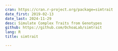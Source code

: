 ```yaml
---
cran: https://cran.r-project.org/package=simtrait
date_first: 2019-02-13
date_last: 2024-11-29
desc: Simulate Complex Traits from Genotypes
github: https://github.com/OchoaLab/simtrait
lang: R
title: simtrait

---
```

